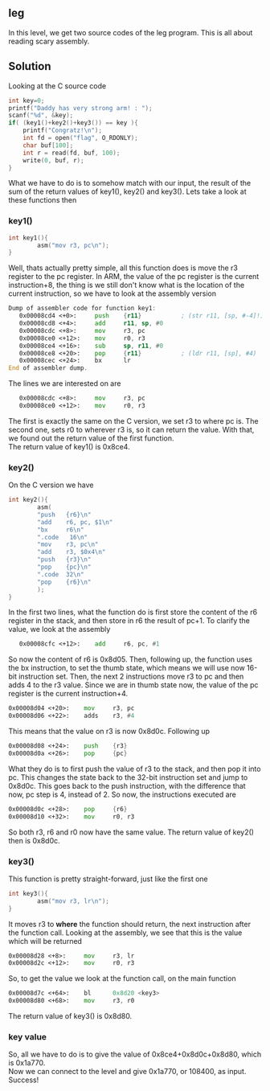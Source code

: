 ## leg
In this level, we get two source codes of the leg program. This is all about reading scary assembly.
## Solution
Looking at the C source code
```c
int key=0;
printf("Daddy has very strong arm! : ");
scanf("%d", &key);
if( (key1()+key2()+key3()) == key ){
	printf("Congratz!\n");
	int fd = open("flag", O_RDONLY);
	char buf[100];
	int r = read(fd, buf, 100);
	write(0, buf, r);
} 
```
What we have to do is to somehow match with our input, the result of the sum of the return values of key1(), key2() and key3(). Lets take a look at these functions then
### key1()
```c
int key1(){
        asm("mov r3, pc\n");
}
```
Well, thats actually pretty simple, all this function does is move the r3 register to the pc register. In ARM, the value of the pc register is the current instruction+8, the thing is we still don't know what is the location of the current instruction, so we have to look at the assembly version
```asm
Dump of assembler code for function key1:
   0x00008cd4 <+0>:     push    {r11}           ; (str r11, [sp, #-4]!)
   0x00008cd8 <+4>:     add     r11, sp, #0
   0x00008cdc <+8>:     mov     r3, pc
   0x00008ce0 <+12>:    mov     r0, r3
   0x00008ce4 <+16>:    sub     sp, r11, #0
   0x00008ce8 <+20>:    pop     {r11}           ; (ldr r11, [sp], #4)
   0x00008cec <+24>:    bx      lr
End of assembler dump.  
```
The lines we are interested on are
```asm
   0x00008cdc <+8>:     mov     r3, pc
   0x00008ce0 <+12>:    mov     r0, r3
```
The first is exactly the same on the C version, we set r3 to where pc is. The second one, sets r0 to wherever r3 is, so it can return the value. With that, we found out the return value of the first function.<br>
The return value of key1() is 0x8ce4.
### key2()
On the C version we have
```c
int key2(){
        asm(
        "push   {r6}\n"
        "add    r6, pc, $1\n"
        "bx     r6\n"
        ".code   16\n"
        "mov    r3, pc\n"
        "add    r3, $0x4\n"
        "push   {r3}\n"
        "pop    {pc}\n"
        ".code  32\n"
        "pop    {r6}\n"
        );
}
```
In the first two lines, what the function do is first store the content of the r6 register in the stack, and then store in r6 the result of pc+1. To clarify the value, we look at the assembly
```asm
   0x00008cfc <+12>:    add     r6, pc, #1
```
So now the content of r6 is 0x8d05. Then, following up, the function uses the bx instruction, to set the thumb state, which means we will use now 16-bit instruction set. Then, the next 2 instructions move r3 to pc and then adds 4 to the r3 value. Since we are in thumb state now, the value of the pc register is the current instruction+4.
```asm
0x00008d04 <+20>:    mov     r3, pc
0x00008d06 <+22>:    adds    r3, #4
```
This means that the value on r3 is now 0x8d0c. Following up
```asm
0x00008d08 <+24>:    push    {r3}
0x00008d0a <+26>:    pop     {pc}
```
What they do is to first push the value of r3 to the stack, and then pop it into pc. This changes the state back to the 32-bit instruction set and jump to 0x8d0c. This goes back to the push instruction, with the difference that now, pc step is 4, instead of 2. So now, the instructions executed are
```asm
0x00008d0c <+28>:    pop     {r6} 
0x00008d10 <+32>:    mov     r0, r3
```
So both r3, r6 and r0 now have the same value.
The return value of key2() then is 0x8d0c.
### key3()
This function is pretty straight-forward, just like the first one
```c
int key3(){
        asm("mov r3, lr\n");
}
```
It moves r3 to **where** the function should return, the next instruction after the function call. Looking at the assembly, we see that this is the value which will be returned
```asm
0x00008d28 <+8>:     mov     r3, lr
0x00008d2c <+12>:    mov     r0, r3
```
So, to get the value we look at the function call, on the main function
```asm
0x00008d7c <+64>:    bl      0x8d20 <key3>
0x00008d80 <+68>:    mov     r3, r0
```
The return value of key3() is 0x8d80.
### key value
So, all we have to do is to give the value of 0x8ce4+0x8d0c+0x8d80, which is 0x1a770.<br>
Now we can connect to the level and give 0x1a770, or 108400, as input.<br>
Success!
